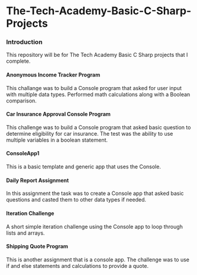 # The-Tech-Academy-Basic-C-Sharp-Projects


<h3>Introduction</h3>
	This repository will be for The Tech Academy Basic C Sharp projects that I complete.

<h4>Anonymous Income Tracker Program</h4>
	This challange was to build a Console program that asked for user input with multiple data types. Performed math calculations along with a Boolean comparison. 

<h4>Car Insurance Approval Console Program</h4>
	This challenge was to build a Console program that asked basic question to determine eligibility for car insurance. The test was the ability to use multiple variables in a boolean statement. 

<h4>ConsoleApp1</h4>
	This is a basic template and generic app that uses the Console.

<h4>Daily Report Assignment</h4>
	In this assignment the task was to create a Console app that asked basic questions and casted them to other data types if needed. 

<h4>Iteration Challenge</h4>
	A short simple iteration challenge using the Console app to loop through lists and arrays.

<h4>Shipping Quote Program</h4>
	This is another assignment that is a console app. The challenge was to use if and else statements and calculations to provide a quote.
	

 
  
  

    
